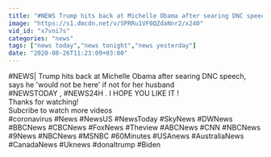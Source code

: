```yaml
---
title: "#NEWS Trump hits back at Michelle Obama after searing DNC speech, says he 'would not be here' if not for her husband"
image: "https://s1.dmcdn.net/v/SPRRu1VF0QZdaNnr2/x240"
vid_id: "x7vni7s"
categories: "news"
tags: ["news today","news tonight","news yesterday"]
date: "2020-08-26T11:23:09+03:00"
---
```

#NEWS| Trump hits back at Michelle Obama after searing DNC speech, says he 'would not be here' if not for her husband  <br>#NEWSTODAY , #NEWS24H . I HOPE YOU LIKE IT !  <br>Thanks for watching!  <br>Subcribe to watch more videos  <br>#coronavirus #News #NewsUS #NewsToday #SkyNews #DWNews #BBCNews #CBCNews #FoxNews #Theview #ABCNews #CNN #NBCNews #9News #NBCNews #MSNBC #60Minutes #USAnews #AustraliaNews #CanadaNews #Uknews #donaltrump #Biden  <br>
